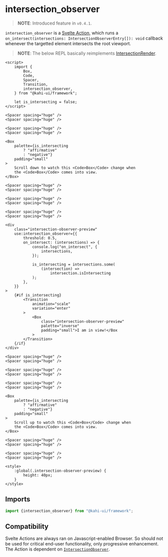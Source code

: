 # intersection_observer

> **NOTE**: Introduced feature in `v0.4.1`.

`intersection_observer` is a [Svelte Action](https://svelte.dev/docs#use_action), which runs a `on_intersect(intersections: IntersectionObserverEntry[]): void` callback whenever the targetted element intersects the root viewport.

> **NOTE**: The below REPL basically reimplements [IntersectionRender](../utilities/intersectionrender.md).

```svelte {title="intersection_observer Preview" mode="repl"}
<script>
    import {
        Box,
        Code,
        Spacer,
        Transition,
        intersection_observer,
    } from "@kahi-ui/framework";

    let is_intersecting = false;
</script>

<Spacer spacing="huge" />
<Spacer spacing="huge" />

<Spacer spacing="huge" />
<Spacer spacing="huge" />

<Box
    palette={is_intersecting
        ? "affirmative"
        : "negative"}
    padding="small"
>
    Scroll down to watch this <Code>Box</Code> change when
    the <Code>Box</Code> comes into view.
</Box>

<Spacer spacing="huge" />
<Spacer spacing="huge" />

<Spacer spacing="huge" />
<Spacer spacing="huge" />

<Spacer spacing="huge" />
<Spacer spacing="huge" />

<div
    class="intersection-observer-preview"
    use:intersection_observer={{
        threshold: 0.5,
        on_intersect: (intersections) => {
            console.log("on_intersect", {
                intersections,
            });

            is_intersecting = intersections.some(
                (intersection) =>
                    intersection.isIntersecting
            );
        },
    }}
>
    {#if is_intersecting}
        <Transition
            animation="scale"
            variation="enter"
        >
            <Box
                class="intersection-observer-preview"
                palette="inverse"
                padding="small">I am in view!</Box
            >
        </Transition>
    {/if}
</div>

<Spacer spacing="huge" />
<Spacer spacing="huge" />

<Spacer spacing="huge" />
<Spacer spacing="huge" />

<Spacer spacing="huge" />
<Spacer spacing="huge" />

<Box
    palette={is_intersecting
        ? "affirmative"
        : "negative"}
    padding="small"
>
    Scroll up to watch this <Code>Box</Code> change when
    the <Code>Box</Code> comes into view.
</Box>

<Spacer spacing="huge" />
<Spacer spacing="huge" />

<Spacer spacing="huge" />
<Spacer spacing="huge" />

<style>
    :global(.intersection-observer-preview) {
        height: 40px;
    }
</style>
```

## Imports

```javascript {title="intersection_observer Imports"}
import {intersection_observer} from "@kahi-ui/framework";
```

## Compatibility

Svelte Actions are always ran on Javascript-enabled Browser. So should not be used for critical end-user functionality, only progressive enhancement. The Action is dependent on [`IntersectionObserver`](https://developer.mozilla.org/en-US/docs/Web/API/IntersectionObserver).
